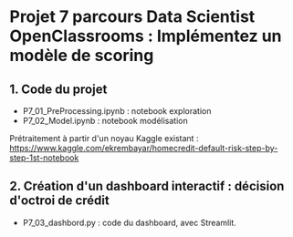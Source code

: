 # Projet 7 parcours Data Scientist OpenClassrooms : Implémentez un modèle de scoring

## 1. Code du projet 

- P7_01_PreProcessing.ipynb : notebook exploration 
- P7_02_Model.ipynb : notebook modélisation 

Prétraitement à partir d'un noyau Kaggle existant :
https://www.kaggle.com/ekrembayar/homecredit-default-risk-step-by-step-1st-notebook


## 2. Création d'un dashboard interactif : décision d'octroi de crédit

- P7_03_dashbord.py : code du dashboard, avec Streamlit.

